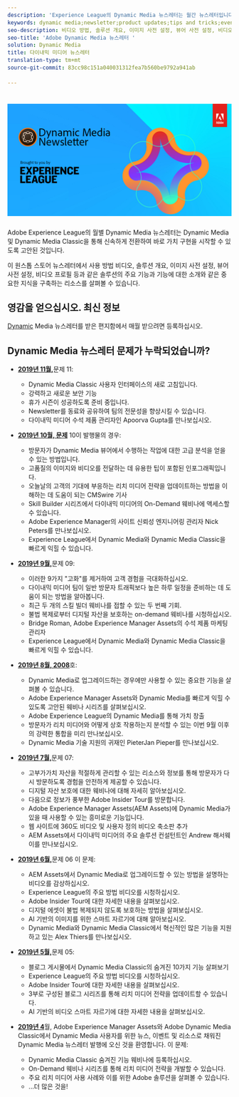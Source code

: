 ```yaml
---
description: 'Experience League의 Dynamic Media 뉴스레터는 월간 뉴스레터입니다. Dynamic Media와 Dynamic Media Classic을 통해 작업 속도를 높일 수 있도록 고안된 플러그인입니다. 비디오 방법, 솔루션 개요, 이미지 사전 설정, 뷰어 사전 설정, 비디오 프로필 등과 같은 일부 주요 기능과 기능에 대한 도입 등 유용한 지식 작성 리소스가 이 원 스톱 스토어 뉴스레터에서 제공됩니다. '
keywords: dynamic media;newsletter;product updates;tips and tricks;events;customer success;blog;blogs;images;videos;features;capabilities
seo-description: 비디오 방법, 솔루션 개요, 이미지 사전 설정, 뷰어 사전 설정, 비디오 프로필 등과 같은 일부 주요 기능과 기능에 대한 소개 등 이 원스톱 Shop 뉴스레터에서 지식 작성 리소스를 이용할 수 있습니다.
seo-title: 'Adobe Dynamic Media 뉴스레터 '
solution: Dynamic Media
title: 다이내믹 미디어 뉴스레터
translation-type: tm+mt
source-git-commit: 83cc98c151a040031312fea7b560be9792a941ab

---
```



# ![Dynamic Media 뉴스레터 로고](/help/assets/dynamic-media-newsletter-logo.png)

Adobe Experience League의 월별 Dynamic Media 뉴스레터는 Dynamic Media 및 Dynamic Media Classic을 통해 신속하게 전환하여 바로 가치 구현을 시작할 수 있도록 고안된 것입니다.

이 원스톱 스토어 뉴스레터에서 사용 방법 비디오, 솔루션 개요, 이미지 사전 설정, 뷰어 사전 설정, 비디오 프로필 등과 같은 솔루션의 주요 기능과 기능에 대한 소개와 같은 중요한 지식을 구축하는 리소스를 살펴볼 수 있습니다.

## 영감을 얻으십시오. 최신 정보

[Dynamic](https://www.adobe.com/subscription/dynamic-media-newsletter.html) Media 뉴스레터를 받은 편지함에서 매월 받으려면 등록하십시오.

## Dynamic Media 뉴스레터 문제가 누락되었습니까?

* **[2019년 11월,](https://expleague.azureedge.net/assets/dynamic-media/Dynamic_Media_Newsletter_11_2019_Nov.html)**&#x200B;문제 11:

   * Dynamic Media Classic 사용자 인터페이스의 새로 고침입니다.
   * 강력하고 새로운 보안 기능
   * 휴가 시즌이 성공하도록 준비 중입니다.
   * Newsletter를 동료와 공유하여 팀의 전문성을 향상시킬 수 있습니다.
   * 다이내믹 미디어 수석 제품 관리자인 Apoorva Gupta를 만나보십시오.

* **[2019년 10월, 문제](https://expleague.azureedge.net/assets/dynamic-media/Dynamic_Media_Newsletter_10_2019_Oct.html)** 10이 발행물의 경우:

   * 방문자가 Dynamic Media 뷰어에서 수행하는 작업에 대한 고급 분석을 얻을 수 있는 방법입니다.
   * 고품질의 이미지와 비디오를 전달하는 데 유용한 팁이 포함된 인포그래픽입니다.
   * 오늘날의 고객의 기대에 부응하는 리치 미디어 전략을 업데이트하는 방법을 이해하는 데 도움이 되는 CMSwire 기사
   * Skill Builder 시리즈에서 다이내믹 미디어의 On-Demand 웨비나에 액세스할 수 있습니다.
   * Adobe Experience Manager의 사이트 신뢰성 엔지니어링 관리자 Nick Peters를 만나보십시오.
   * Experience League에서 Dynamic Media와 Dynamic Media Classic을 빠르게 익힐 수 있습니다.

* **[2019년 9월,](https://expleague.azureedge.net/assets/dynamic-media/Dynamic_Media_Newsletter_09_2019_Sept.html)**&#x200B;문제 09:

   * 이러한 9가지 "고화"를 제거하여 고객 경험을 극대화하십시오.
   * 다이내믹 미디어 팀이 일반 방문자 트래픽보다 높은 하루 일정을 준비하는 데 도움이 되는 방법을 알아봅니다.
   * 최근 두 개의 스킬 빌더 웨비나를 접할 수 있는 두 번째 기회.
   * 불법 복제로부터 디지털 자산을 보호하는 on-demand 웨비나를 시청하십시오.
   * Bridge Roman, Adobe Experience Manager Assets의 수석 제품 마케팅 관리자
   * Experience League에서 Dynamic Media와 Dynamic Media Classic을 빠르게 익힐 수 있습니다.


* **[2019년 8월, 2008](https://expleague.azureedge.net/assets/dynamic-media/Dynamic_Media_Newsletter_08_2019_Aug.html)**&#x200B;호:

   * Dynamic Media로 업그레이드하는 경우에만 사용할 수 있는 중요한 기능을 살펴볼 수 있습니다.
   * Adobe Experience Manager Assets와 Dynamic Media를 빠르게 익힐 수 있도록 고안된 웨비나 시리즈를 살펴보십시오.
   * Adobe Experience League의 Dynamic Media를 통해 가치 창출
   * 방문자가 리치 미디어와 어떻게 상호 작용하는지 분석할 수 있는 이번 9월 이후의 강력한 통합을 미리 만나보십시오.
   * Dynamic Media 기술 지원의 귀재인 PieterJan Pieper를 만나보십시오.


* **[2019년 7월,](https://expleague.azureedge.net/assets/dynamic-media/Dynamic_Media_Newsletter_07_2019_July.html)**&#x200B;문제 07:

   * 고부가가치 자산을 적절하게 관리할 수 있는 리소스와 정보를 통해 방문자가 다시 방문하도록 경험을 안전하게 제공할 수 있습니다.
   * 디지털 자산 보호에 대한 웨비나에 대해 자세히 알아보십시오.
   * 다음으로 정보가 풍부한 Adobe Insider Tour를 방문합니다.
   * Adobe Experience Manager Assets(AEM Assets)에 Dynamic Media가 있을 때 사용할 수 있는 흥미로운 기능입니다.
   * 웹 사이트에 360도 비디오 및 사용자 정의 비디오 축소판 추가
   * AEM Assets에서 다이내믹 미디어의 주요 솔루션 컨설턴트인 Andrew 해서웨이를 만나보십시오.

* **[2019년 6월,](https://expleague.azureedge.net/assets/dynamic-media/Dynamic_Media_Newsletter_06_2019_June.html)**&#x200B;문제 06 이 문제:

   * AEM Assets에서 Dynamic Media로 업그레이드할 수 있는 방법을 설명하는 비디오를 감상하십시오.
   * Experience League의 주요 방법 비디오를 시청하십시오.
   * Adobe Insider Tour에 대한 자세한 내용을 살펴보십시오.
   * 디지털 에셋이 불법 복제되지 않도록 보호하는 방법을 살펴보십시오.
   * AI 기반의 이미지를 위한 스마트 자르기에 대해 알아보십시오.
   * Dynamic Media와 Dynamic Media Classic에서 혁신적인 많은 기능을 지원하고 있는 Alex Thiers를 만나보십시오.

* **[2019년 5월,](https://expleague.azureedge.net/assets/dynamic-media/Dynamic_Media_Newsletter_05_2019_May.html)**&#x200B;문제 05:

   * 블로그 게시물에서 Dynamic Media Classic의 숨겨진 10가지 기능 살펴보기
   * Experience League의 주요 방법 비디오를 시청하십시오.
   * Adobe Insider Tour에 대한 자세한 내용을 살펴보십시오.
   * 3부로 구성된 블로그 시리즈를 통해 리치 미디어 전략을 업데이트할 수 있습니다.
   * AI 기반의 비디오 스마트 자르기에 대한 자세한 내용을 살펴보십시오.

* **[2019년 4](https://expleague.azureedge.net/assets/dynamic-media/Dynamic_Media_Newsletter_04_2019_April.html)**&#x200B;월, Adobe Experience Manager Assets와 Adobe Dynamic Media Classic에서 Dynamic Media 사용자를 위한 뉴스, 이벤트 및 리소스로 채워진 Dynamic Media 뉴스레터 발행에 오신 것을 환영합니다. 이 문제:
   * Dynamic Media Classic 숨겨진 기능 웨비나에 등록하십시오.
   * On-Demand 웨비나 시리즈를 통해 리치 미디어 전략을 개발할 수 있습니다.
   * 주요 리치 미디어 사용 사례와 이를 위한 Adobe 솔루션을 살펴볼 수 있습니다.
   * ...더 많은 것을!
